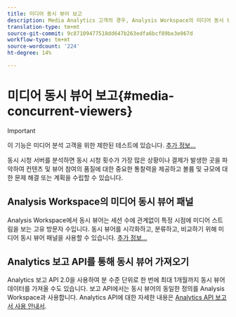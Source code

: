 ```yaml
---
title: 미디어 동시 뷰어 보고
description: Media Analytics 고객의 경우, Analysis Workspace의 미디어 동시 뷰어 패널을 사용하면 동시 시청 사용자를 분석하여 최대 동시 시청 시간(Peak Concurrent Viewers) 또는 드롭오프가 발생한 위치를 파악할 수 있습니다.
translation-type: tm+mt
source-git-commit: 9c87109477518dd647b263edfa6bcf89be3e067d
workflow-type: tm+mt
source-wordcount: '224'
ht-degree: 14%

---
```



# 미디어 동시 뷰어 보고{#media-concurrent-viewers}

>[!IMPORTANT]
>
>이 기능은 미디어 분석 고객을 위한 제한된 테스트에 있습니다. [추가 정보...](https://docs.adobe.com/content/help/ko-KR/analytics/landing/an-releases.html)

동시 시청 서버를 분석하면 동시 시청 횟수가 가장 많은 상황이나 결제가 발생한 곳을 파악하여 컨텐츠 및 뷰어 참여의 품질에 대한 중요한 통찰력을 제공하고 볼륨 및 규모에 대한 문제 해결 또는 계획을 수립할 수 있습니다.

## Analysis Workspace의 미디어 동시 뷰어 패널

Analysis Workspace에서 동시 뷰어는 세션 수에 관계없이 특정 시점에 미디어 스트림을 보는 고유 방문자 수입니다. 동시 뷰어를 시각화하고, 분류하고, 비교하기 위해 미디어 동시 뷰어 패널을 사용할 수 있습니다. [추가 정보...](https://docs.adobe.com/content/help/en/analytics/analyze/analysis-workspace/panels/media-concurrent-viewers.html)

## Analytics 보고 API를 통해 동시 뷰어 가져오기

Analytics 보고 API 2.0을 사용하여 분 수준 단위로 한 번에 최대 1개월까지 동시 뷰어 데이터를 가져올 수도 있습니다. 보고 API에서는 동시 뷰어의 동일한 정의를 Analysis Workspace과 사용합니다.  Analytics API에 대한 자세한 내용은 [Analytics API 보고서 사용 안내서](https://www.adobe.io/apis/experiencecloud/analytics/docs.html#!AdobeDocs/analytics-2.0-apis/master/reporting-guide.md).

